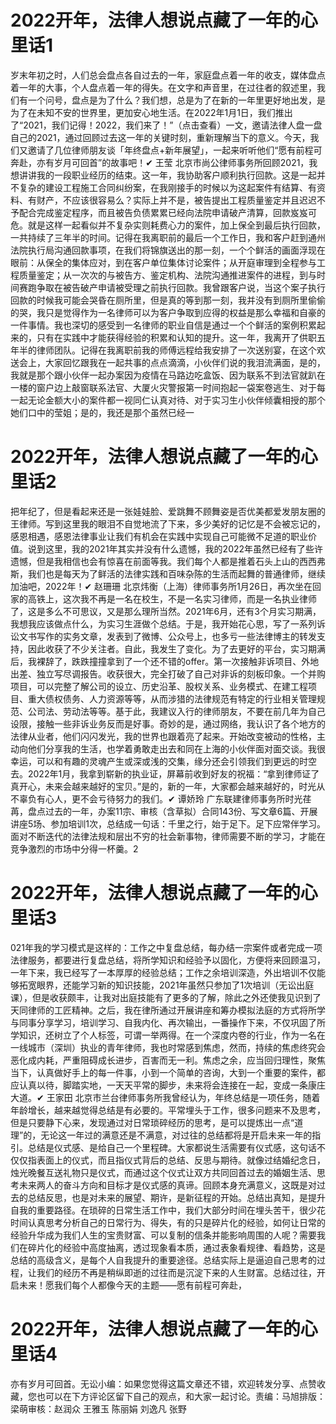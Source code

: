 # 2022开年，法律人想说点藏了一年的心里话1

岁末年初之时，人们总会盘点各自过去的一年，家庭盘点着一年的收支，媒体盘点着一年的大事，个人盘点着一年的得失。在文字和声音里，在过往者的叙述里，我们有一个问号，盘点是为了什么？我们想，总是为了在新的一年里更好地出发，是为了在未知不安的世界里，更加安心地生活。在2022年1月1日，我们推出了“2021，我们记得！2022，我们来了！”（点击查看）一文，邀请法律人盘一盘自己的2021，通过回顾过去这一年的关键时刻，重新理解当下的意义。今天，我们又邀请了几位律师朋友谈「年终盘点+新年展望」，一起来听听他们“愿有前程可奔赴，亦有岁月可回首”的故事吧！✔ 王莹 北京市尚公律师事务所回顾2021，我想讲讲我的一段职业经历的结束。这一年，我协助客户顺利执行回款。这是一起并不复杂的建设工程施工合同纠纷案，在我刚接手的时候以为这起案件有结算、有资料、有财产，不应该很容易么？实际上并不是，被告提出工程质量鉴定并且迟迟不予配合完成鉴定程序，而且被告负债累累已经向法院申请破产清算，回款岌岌可危。就是这样一起看似并不复杂实则耗费心力的案件，加上保全到最后执行回款，一共持续了三年半的时间。记得在我离职前的最后一个工作日，我和客户赶到通州法院执行局沟通回款事项，在我们将锦旗送出的那一刻，一个个鲜活的画面浮现在眼前：从保全的集体应对，到在客户单位集体讨论案件；从开庭审理到全程参与工程质量鉴定；从一次次的与被告方、鉴定机构、法院沟通推进案件的进程，到与时间赛跑争取在被告破产申请被受理之前执行回款。我曾跟客户说，当这个案子执行回款的时候我可能会哭昏在厕所里，但是真的等到那一刻，我并没有到厕所里偷偷的哭，我只是觉得作为一名律师可以为客户争取到应得的权益是那么幸福和自豪的一件事情。我也深切的感受到一名律师的职业自信是通过一个个鲜活的案例积累起来的，只有在实践中才能获得经验的积累和认知的提升。这一年，我离开了供职五年半的律师团队。记得在我离职前我的师傅远程给我安排了一次送别宴，在这个欢送会上，大家回忆跟我在一起共事的点点滴滴，小伙伴们说的我泪流满面，是的，我就是那个跟小伙伴一起办案因为疫情在马路边吃盒饭、因为联系不到法官就趴在一楼的窗户边上敲窗联系法官、大厦火灾警报第一时间抱起一袋案卷逃生、对于每一起无论金额大小的案件都一视同仁认真对待、对于实习生小伙伴倾囊相授的那个她们口中的莹姐；是的，我还是那个虽然已经一

# 2022开年，法律人想说点藏了一年的心里话2

把年纪了，但是看起来还是一张娃娃脸、爱跳舞不顾舞姿是否优美都爱发朋友圈的王律师。写到这里我的眼泪不自觉地流了下来，多少美好的记忆是不会被忘记的，感恩相遇，感恩法律事业让我们有机会在实践中实现自己可能微不足道的职业价值。说到这里，我的2021年其实并没有什么遗憾，我的2022年虽然已经有了些许遗憾，但是我相信也会有惊喜在前面等我。我们每个人都是推着石头上山的西西弗斯，我们也是每天为了鲜活的法律实践和百味杂陈的生活而起舞的普通律师，继续加油吧，2022年！✔ 赵珊珊 北京炜衡（上海）律师事务所1月26日，再次坐在回家的高铁上，这次我不再是一名在校生，不是一名实习律师，而是一名执业律师了，这是多么不可思议，又是那么理所当然。2021年6月，还有3个月实习期满，我想我应该做点什么，为实习生涯做个总结。于是，我开始花心思，写了一系列诉讼文书写作的实务文章，发表到了微博、公众号上，也多亏一些法律博主的转发支持，因此收获了不少关注者。自此，我发生了变化。为了去更好的平台，实习期满后，我裸辞了，跌跌撞撞拿到了一个还不错的offer。第一次接触非诉项目、外地出差、独立写尽调报告。收获很大，完全打破了自己对非诉的刻板印象。一个并购项目，可以完整了解公司的设立、历史沿革、股权关系、业务模式、在建工程项目、重大债权债务、人力资源等等，从而涉猎的法律规范有特定的行业相关管理规范、公司法、劳动法等等。基于此，我建议入行的律师朋友，不要在前几年为自己设限，接触一些非诉业务反而是好事。奇妙的是，通过网络，我认识了各个地方的法律从业者，他们闪闪发光，我的世界也跟着亮了起来。开始改变被动的性格，主动向他们分享我的生活，也学着勇敢走出去和同在上海的小伙伴面对面交谈。我很幸运，可以和有趣的灵魂产生或深或浅的交集，缘分还会引领我们到更远的时空去。2022年1月，我拿到崭新的执业证，屏幕前收到好友的祝福：“拿到律师证了真开心，未来会越来越好的宝贝。”是的，新的一年，大家都会越来越好的，时光从不辜负有心人，更不会亏待努力的我们。✔ 谭娇玲 广东联建律师事务所时光荏苒，盘点过去的一年，办案11宗、审核（含草拟）合同143份、写文章6篇、开展讲座5场、参加培训1次，总结成一句话：千里之行，始于足下。足下应常伴学习。面对不断迭代的法律法规和层出不穷的社会新事物，律师需要不断的学习，才能在竞争激烈的市场中分得一杯羹。2

# 2022开年，法律人想说点藏了一年的心里话3

021年我的学习模式是这样的：工作之中复盘总结，每办结一宗案件或者完成一项法律服务，都要进行复盘总结，将所学知识和经验予以固化，方便将来回顾温习，一年下来，我已经写了一本厚厚的经验总结；工作之余培训深造，外出培训不仅能够拓宽眼界，还能学习新的知识技能，2021年虽然只参加了1次培训（无讼出庭课），但是收获颇丰，让我对出庭技能有了更多的了解，除此之外还使我见识到了天同律师的工匠精神。之后，我在律所通过开展讲座和筹办模拟法庭的方式将所学与同事分享学习，培训学习、自我内化、再次输出，一番操作下来，不仅巩固了所学知识，还树立了个人标签，可谓一举两得。在一个深度内卷的行业，作为一名在一线城市（深圳）执业的青年律师，我也时常感到焦虑，然而，持续的焦虑终究会恶化成内耗，严重阻碍成长进步，百害而无一利。焦虑之余，应当回归理性，聚焦当下，认真做好手上的每一件事，小到一个简单的咨询，大到一个重要的案件，都应认真以待，脚踏实地，一天天平常的脚步，未来将会连接在一起，变成一条康庄大道。✔ 王家田 北京市兰台律师事务所我曾经认为，年终总结是一项任务，随着年龄增长，越来越觉得总结是有必要的。平常埋头于工作，很多问题来不及思考，但是只要静下心来，发现通过对日常琐碎经历的思考，是可以提炼出一点“道理”的，无论这一年过的满意还是不满意，对过往的总结都将是开启未来一年的指引。总结是仪式感、是给自己一个里程碑。大家都说生活需要有仪式感，这句话不仅仅指表面上的仪式，而且指仪式背后的总结、反思与期待。就像过结婚纪念日，烛光晚餐互送礼物只是仪式，而通过这个仪式让双方共同回首过去的婚姻生活、思考未来两人的奋斗方向和目标才是仪式感的真谛。回顾本身充满意义，这既是对过去的总结反思，也是对未来的展望、期许，是新征程的开始。总结出真知，是提升自我的重要路径。在琐碎的日常生活工作中，我们大部分时间在埋头苦干，很少花时间认真思考分析自己的日常行为、得失，有的只是碎片化的经验，如何让日常的经验升华成为我们人生的宝贵财富、可以复制的信条并能影响周围的人呢？需要我们在碎片化的经验中高度抽离，透过现象看本质，通过表象看规律、看趋势，这是总结的高级含义，是每个人自我提升的重要途径。总结实际上是逼迫自己思考的过程，让我们的经历不再是稍纵即逝的过往而是沉淀下来的人生财富。总结过往，开启未来！愿我们每个人都像今天的主题——愿有前程可奔赴，

# 2022开年，法律人想说点藏了一年的心里话4

亦有岁月可回首。无讼小编：如果您觉得这篇文章还不错，欢迎转发分享、点赞收藏，您也可以在下方评论区留下自己的观点，和大家一起讨论。责编：马旭排版：梁萌审核：赵润众 王雅玉 陈丽娟 刘逸凡 张野

